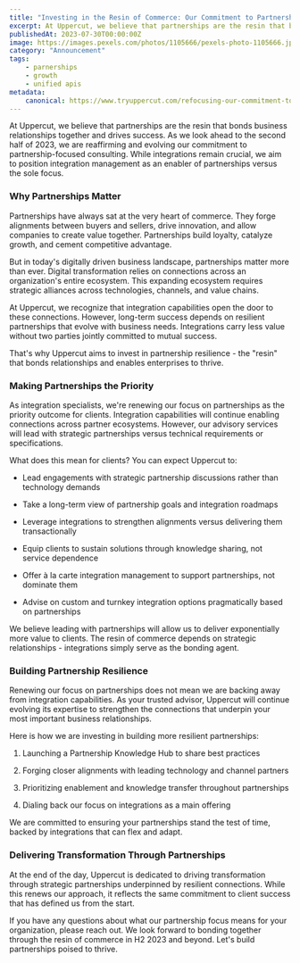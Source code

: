 ```yaml
---
title: "Investing in the Resin of Commerce: Our Commitment to Partnerships in H2 2023"
excerpt: At Uppercut, we believe that partnerships are the resin that bonds business relationships together and drives success.
publishedAt: 2023-07-30T00:00:00Z
image: https://images.pexels.com/photos/1105666/pexels-photo-1105666.jpeg?auto=compress&cs=tinysrgb&w=1260&h=750&dpr=2
category: "Announcement"
tags: 
    - parnerships
    - growth
    - unified apis
metadata:
    canonical: https://www.tryuppercut.com/refocusing-our-commitment-to-partnerships
---
```


At Uppercut, we believe that partnerships are the resin that bonds business relationships together and drives success. As we look ahead to the second half of 2023, we are reaffirming and evolving our commitment to partnership-focused consulting. While integrations remain crucial, we aim to position integration management as an enabler of partnerships versus the sole focus.

### Why Partnerships Matter

Partnerships have always sat at the very heart of commerce. They forge alignments between buyers and sellers, drive innovation, and allow companies to create value together. Partnerships build loyalty, catalyze growth, and cement competitive advantage.

But in today's digitally driven business landscape, partnerships matter more than ever. Digital transformation relies on connections across an organization's entire ecosystem. This expanding ecosystem requires strategic alliances across technologies, channels, and value chains.

At Uppercut, we recognize that integration capabilities open the door to these connections. However, long-term success depends on resilient partnerships that evolve with business needs. Integrations carry less value without two parties jointly committed to mutual success.

That's why Uppercut aims to invest in partnership resilience - the "resin" that bonds relationships and enables enterprises to thrive.

### Making Partnerships the Priority

As integration specialists, we're renewing our focus on partnerships as the priority outcome for clients. Integration capabilities will continue enabling connections across partner ecosystems. However, our advisory services will lead with strategic partnerships versus technical requirements or specifications.

What does this mean for clients? You can expect Uppercut to:

* Lead engagements with strategic partnership discussions rather than technology demands

* Take a long-term view of partnership goals and integration roadmaps

* Leverage integrations to strengthen alignments versus delivering them transactionally

* Equip clients to sustain solutions through knowledge sharing, not service dependence

* Offer à la carte integration management to support partnerships, not dominate them

* Advise on custom and turnkey integration options pragmatically based on partnerships

We believe leading with partnerships will allow us to deliver exponentially more value to clients. The resin of commerce depends on strategic relationships - integrations simply serve as the bonding agent.

### Building Partnership Resilience

Renewing our focus on partnerships does not mean we are backing away from integration capabilities. As your trusted advisor, Uppercut will continue evolving its expertise to strengthen the connections that underpin your most important business relationships.

Here is how we are investing in building more resilient partnerships:

1. Launching a Partnership Knowledge Hub to share best practices

2. Forging closer alignments with leading technology and channel partners

3. Prioritizing enablement and knowledge transfer throughout partnerships

4. Dialing back our focus on integrations as a main offering

We are committed to ensuring your partnerships stand the test of time, backed by integrations that can flex and adapt.

### Delivering Transformation Through Partnerships

At the end of the day, Uppercut is dedicated to driving transformation through strategic partnerships underpinned by resilient connections. While this renews our approach, it reflects the same commitment to client success that has defined us from the start.

If you have any questions about what our partnership focus means for your organization, please reach out. We look forward to bonding together through the resin of commerce in H2 2023 and beyond. Let's build partnerships poised to thrive.